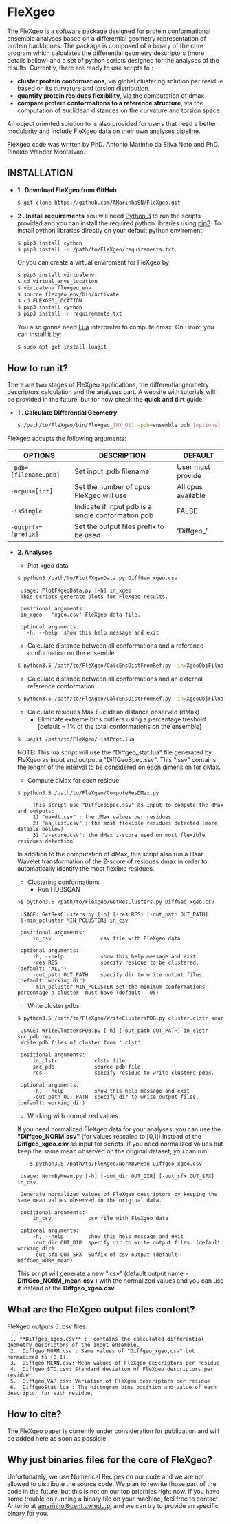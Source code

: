 # FleXgeo

The FleXgeo is a software package designed for protein conformational ensemble analyses based on a differential geometry representation of protein backbones. The package is composed of a binary of the core program which calculates the differential geometry descriptors (more details bellow) and a set of python scripts designed for the analyses of the results. Currently,  there are ready to use scripts to  :
* **cluster protein conformations**, via global clustering solution per residue based on its curvature and torsion distribution.
*  **quantify protein residues flexibility**, via  the computation of dmax
*  **compare protein conformations to a reference structure**,  via the computation of euclidean distances on the curvature and torsion space.

An object oriented solution to  is also provided for users that need a better modularity and include FleXgeo data on their own analyses pipeline.

FleXgeo code was written by PhD. Antonio Marinho da Silva Neto and PhD. Rinaldo Wander Montalvao.

## INSTALLATION

- **1 . Download FleXgeo from GitHub**
	```bash
	$ git clone https://github.com/AMarinhoSN/FleXgeo.git
	```
- **2 . Install requirements**
	You will need [Python 3](https://www.python.org/download/releases/3.0/) to run the scripts provided and you can install the required python libraries using [pip3](https://pip.pypa.io/en/stable/installing/). To install python libraries directly on your default python enviroment:
	```bash
	$ pip3 install cython
	$ pip3 install -r /path/to/FleXgeo/requirements.txt
	```
	Or you can create a virtual enviroment for FleXgeo by:
	```bash
	$ pip3 install virtualenv
	$ cd virtual_envs_location
	$ virtualenv flexgeo_env
	$ source flexgeo_env/bin/activate
	$ cd FLEXGEO_LOCATION
	$ pip3 install cython
	$ pip3 install -r requirements.txt
	```
  You also gonna need [Lua](https://www.lua.org/start.html) interpreter to compute dmax. On Linux, you can install it by:
	```bash
	$ sudo apt-get install luajit
	```


## How to run it?
There are two stages of FleXgeo applications, the differential geometry descriptors calculation and the analyses part. A website with tutorials will be provided in the future, but for now check the **quick and dirt** guide:
- **1 . Calculate Differential Geometry**
	```bash
	$ /path/to/FleXgeo/bin/FleXgeo_[MY_OS] -pdb=ensemble.pdb [options]
	```
FleXgeo accepts the following arguments:

|    OPTIONS       | DESCRIPTION               | DEFAULT                 |
|----------------|-----------------------------|--------------------------|
|`-pdb=[filename.pdb]`|Set input .pdb filename|User must provide  |
|`-ncpus=[int]`      |Set the number of cpus FleXgeo will use | All cpus available|
| `-isSingle`        |Indicate if input pdb is a single conformation pdb | FALSE|
|`-outprfx=[prefix]` | Set the output files prefix to be used | 'Diffgeo_' |

 - **2. Analyses**
	* Plot xgeo data
	```bash
	$ python3 /path/to/PlotFXgeoData.py DiffGeo_xgeo.csv
	```

		usage: PlotFXgeoData.py [-h] in_xgeo
		This scripts generate plots for FleXgeo results.

		positional arguments:
	  	in_xgeo   'xgeo.csv' FleXgeo data file.

		optional arguments:
		  -h, --help  show this help message and exit

	* Calculate distance between all conformations and a reference conformation on the ensemble
	```bash
	$ python3.5 /path/to/FleXgeo/CalcEnsDistFromRef.py -in=XgeoObjFilname.p
	```

	* Calculate distance between all conformations and an external reference conformation
	```bash
	$ python3.5 /path/to/FleXgeo/CalcEnsDistFromRef.py -in=XgeoObjFilname.p -ext_ref=/path/to/ref_xgeo.csv
	```
	* Calculate residues Max Euclidean distance observed (dMax)
		* Eliminate extreme bins outliers using a percentage treshold [default = 1% of the total conformations on the ensemble]
	```bash
	$ luajit /path/to/FleXgeo/HistProc.lua
	```
	NOTE: This lua script will use the "Diffgeo_stat.lua" file generated by FleXgeo as input and output a "DiffGeoSpec.ssv". This ".ssv" contains the lenght of the interval to be considered on each dimension for dMax.

	* Compute dMax for each residue
	```bash
	$ python3.5 /path/to/FleXgeo/ComputeResDMax.py
	```
			This script use "DiffGeoSpec.ssv" as input to compute the dMax and outputs:
			1) "maxdt.csv" : the dMax values per residues
			2) "aa_list.csv" : the most flexible residues detected (more details bellow)
			3) "z-score.csv": the dMax z-score used on most flexible residues detection

	In addition to the computation of dMax, this script also run a Haar Wavelet transformation of the Z-score of residues dmax in order to automatically identify the most flexible residues.

	* Clustering conformations
	    * Run HDBSCAN
	```bash
	>$ python3.5 /path/to/FleXgeo/GetResClusters.py DiffGeo_xgeo.csv
	```

		USAGE: GetResClusters.py [-h] [-res RES] [-out_path OUT_PATH]
		[-min_pcluster MIN_PCLUSTER] in_csv

		positional arguments:
			in_csv                csv file with FleXgeo data

		optional arguments:
			-h, --help            show this help message and exit
			-res RES              specify residue to be clustered. (default: 'ALL')
			-out_path OUT_PATH    specify dir to write output files. (default: working dir)
			-min_pcluster MIN_PCLUSTER set the minimum conformations percentage a cluster  must have (default: .05)
	* Write cluster pdbs
	```bash
	$ python3.5 /path/to/FleXgeo/WriteClustersPDB.py cluster.clstr source.pdb res
	```

		USAGE: WriteClustersPDB.py [-h] [-out_path OUT_PATH] in_clstr src_pdb res
		Write pdb files of cluster from '.clst'.

		positional arguments:
			in_clstr            clstr file.
			src_pdb             source pdb file.
			res                 specify residue to write clusters pdbs.

		optional arguments:
			-h, --help          show this help message and exit
			-out_path OUT_PATH  specify dir to write output files. (default: working dir)


	* Working with normalized values
	
	If you need normalized FleXgeo data for your analyses, you can use the **"Diffgeo_NORM.csv"** (for values rescaled to [0,1]) instead of the **Diffgeo_xgeo.csv** as input for scripts. If you need normalized values but keep the same mean observed on the original dataset, you can run:
	```bash
		$ python3.5 /path/to/FleXgeo/NormByMean Diffgeo_xgeo.csv
	```

		usage: NormByMean.py [-h] [-out_dir OUT_DIR] [-out_sfx OUT_SFX] in_csv

		Generate normalized values of FleXgeo descriptors by keeping the same mean values observed in the original data.

		positional arguments:
			in_csv            csv file with FleXgeo data

		optional arguments:
			-h, --help        show this help message and exit
			-out_dir OUT_DIR  specify dir to write output files. (default: working dir)
			-out_sfx OUT_SFX  Suffix of csv output (default: DiffGeo_NORM_mean)

	This script will generate a new ".csv" (default output name = **DiffGeo_NORM_mean.csv** ) with the normalized values and you can use it instead of the **Diffgeo_xgeo.csv**.


## What are the FleXgeo output files content?
FleXgeo outputs 5 .csv files:

	 1. **Diffgeo_xgeo.csv** :  contains the calculated differential geometry descriptors of the input ensemble.
	 2.  Diffgeo_NORM.csv : Same values of "Diffgeo_xgeo,csv" but normalized to [0,1].
	 3.  Diffgeo_MEAN.csv: Mean values of FleXgeo descriptors per residue
	 4.  Diffgeo_STD.csv: Standard deviation of FleXgeo descriptors per residue
	 5.  Diffgeo_VAR.csv: Variation of FleXgeo descriptors per residue
	 6.  DiffgeoStat.lua : The histogram bins position and value of each descriptor for each residue.

## How to cite?
The FleXgeo paper is currently under consideration for publication and will be added here as soon as possible.

## Why just binaries files for the core of FleXgeo?
Unfortunately, we use Numerical Recipes on our code and we are not allowed to distribute the source code. We plan to rewrite those part of the code in the future, but this is not on our top priorities right now. If you have some trouble on running a binary file on your machine, feel free to contact Antonio at amarinho@cent.uw.edu.pl and we can try to provide an specific binary for you.

